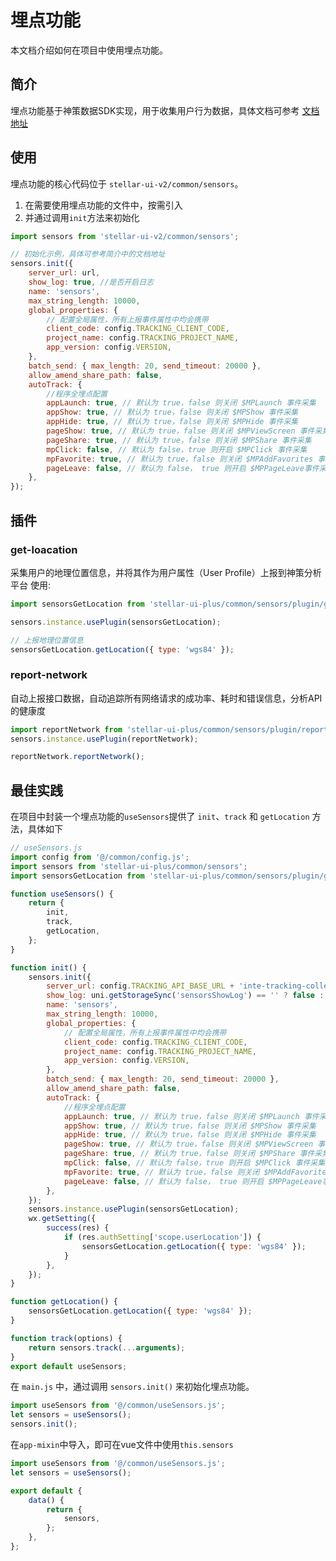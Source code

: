 # 埋点功能

本文档介绍如何在项目中使用埋点功能。

## 简介

埋点功能基于神策数据SDK实现，用于收集用户行为数据，具体文档可参考 [文档地址](https://inte-cloud-doc-inte-cloud-dev.apps.k8s-test.intecloud.com.cn/doc)

## 使用

埋点功能的核心代码位于 `stellar-ui-v2/common/sensors`。

1. 在需要使用埋点功能的文件中，按需引入
2. 并通过调用`init`方法来初始化

```javascript
import sensors from 'stellar-ui-v2/common/sensors';

// 初始化示例，具体可参考简介中的文档地址
sensors.init({
    server_url: url,
    show_log: true, //是否开启日志
    name: 'sensors',
    max_string_length: 10000,
    global_properties: {
        // 配置全局属性，所有上报事件属性中均会携带
        client_code: config.TRACKING_CLIENT_CODE,
        project_name: config.TRACKING_PROJECT_NAME,
        app_version: config.VERSION,
    },
    batch_send: { max_length: 20, send_timeout: 20000 },
    allow_amend_share_path: false,
    autoTrack: {
        //程序全埋点配置
        appLaunch: true, // 默认为 true，false 则关闭 $MPLaunch 事件采集
        appShow: true, // 默认为 true，false 则关闭 $MPShow 事件采集
        appHide: true, // 默认为 true，false 则关闭 $MPHide 事件采集
        pageShow: true, // 默认为 true，false 则关闭 $MPViewScreen 事件采集
        pageShare: true, // 默认为 true，false 则关闭 $MPShare 事件采集
        mpClick: false, // 默认为 false，true 则开启 $MPClick 事件采集
        mpFavorite: true, // 默认为 true，false 则关闭 $MPAddFavorites 事件采集
        pageLeave: false, // 默认为 false， true 则开启 $MPPageLeave事件采集
    },
});
```

## 插件

### get-loacation

采集用户的地理位置信息，并将其作为用户属性（User Profile）上报到神策分析平台
使用:

```javascript
import sensorsGetLocation from 'stellar-ui-plus/common/sensors/plugin/get-location/index.esm';

sensors.instance.usePlugin(sensorsGetLocation);

// 上报地理位置信息
sensorsGetLocation.getLocation({ type: 'wgs84' });
```

### report-network

自动上报接口数据，自动追踪所有网络请求的成功率、耗时和错误信息，分析API的健康度

```javascript
import reportNetwork from 'stellar-ui-plus/common/sensors/plugin/report-network/index.esm';
sensors.instance.usePlugin(reportNetwork);

reportNetwork.reportNetwork();
```

## 最佳实践

在项目中封装一个埋点功能的`useSensors`提供了 `init`、`track` 和 `getLocation` 方法，具体如下

```javascript
// useSensors.js
import config from '@/common/config.js';
import sensors from 'stellar-ui-plus/common/sensors';
import sensorsGetLocation from 'stellar-ui-plus/common/sensors/plugin/get-location/index.esm';

function useSensors() {
    return {
        init,
        track,
        getLocation,
    };
}

function init() {
    sensors.init({
        server_url: config.TRACKING_API_BASE_URL + 'inte-tracking-collect/api/collect/data/apartTrackingData',
        show_log: uni.getStorageSync('sensorsShowLog') == '' ? false : uni.getStorageSync('sensorsShowLog'), //是否开启日志
        name: 'sensors',
        max_string_length: 10000,
        global_properties: {
            // 配置全局属性，所有上报事件属性中均会携带
            client_code: config.TRACKING_CLIENT_CODE,
            project_name: config.TRACKING_PROJECT_NAME,
            app_version: config.VERSION,
        },
        batch_send: { max_length: 20, send_timeout: 20000 },
        allow_amend_share_path: false,
        autoTrack: {
            //程序全埋点配置
            appLaunch: true, // 默认为 true，false 则关闭 $MPLaunch 事件采集
            appShow: true, // 默认为 true，false 则关闭 $MPShow 事件采集
            appHide: true, // 默认为 true，false 则关闭 $MPHide 事件采集
            pageShow: true, // 默认为 true，false 则关闭 $MPViewScreen 事件采集
            pageShare: true, // 默认为 true，false 则关闭 $MPShare 事件采集
            mpClick: false, // 默认为 false，true 则开启 $MPClick 事件采集
            mpFavorite: true, // 默认为 true，false 则关闭 $MPAddFavorites 事件采集
            pageLeave: false, // 默认为 false， true 则开启 $MPPageLeave事件采集
        },
    });
    sensors.instance.usePlugin(sensorsGetLocation);
    wx.getSetting({
        success(res) {
            if (res.authSetting['scope.userLocation']) {
                sensorsGetLocation.getLocation({ type: 'wgs84' });
            }
        },
    });
}

function getLocation() {
    sensorsGetLocation.getLocation({ type: 'wgs84' });
}

function track(options) {
    return sensors.track(...arguments);
}
export default useSensors;
```

在 `main.js` 中，通过调用 `sensors.init()` 来初始化埋点功能。

```javascript
import useSensors from '@/common/useSensors.js';
let sensors = useSensors();
sensors.init();
```

在`app-mixin`中导入，即可在vue文件中使用`this.sensors`

```javascript
import useSensors from '@/common/useSensors.js';
let sensors = useSensors();

export default {
    data() {
        return {
            sensors,
        };
    },
};
```
